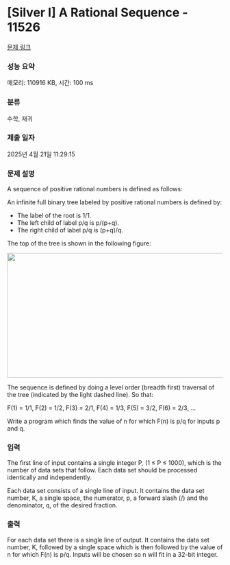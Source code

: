 # [Silver I] A Rational Sequence - 11526 

[문제 링크](https://www.acmicpc.net/problem/11526) 

### 성능 요약

메모리: 110916 KB, 시간: 100 ms

### 분류

수학, 재귀

### 제출 일자

2025년 4월 21일 11:29:15

### 문제 설명

<p>A sequence of positive rational numbers is defined as follows:</p>

<p>An infinite full binary tree labeled by positive rational numbers is defined by:</p>

<ul>
	<li>The label of the root is 1/1.</li>
	<li>The left child of label p/q is p/(p+q).</li>
	<li>The right child of label p/q is (p+q)/q.</li>
</ul>

<p>The top of the tree is shown in the following figure:</p>

<p style="text-align: center;"><img alt="" src="https://onlinejudgeimages.s3-ap-northeast-1.amazonaws.com/problem/11526/1.png" style="height:291px; width:564px"></p>

<p>The sequence is defined by doing a level order (breadth first) traversal of the tree (indicated by the light dashed line). So that:</p>

<p>F(1) = 1/1, F(2) = 1/2, F(3) = 2/1, F(4) = 1/3, F(5) = 3/2, F(6) = 2/3, …</p>

<p>Write a program which finds the value of n for which F(n) is p/q for inputs p and q.</p>

### 입력 

 <p>The first line of input contains a single integer P, (1 ≤ P ≤ 1000), which is the number of data sets that follow. Each data set should be processed identically and independently.</p>

<p>Each data set consists of a single line of input. It contains the data set number, K, a single space, the numerator, p, a forward slash (/) and the denominator, q, of the desired fraction.</p>

### 출력 

 <p>For each data set there is a single line of output. It contains the data set number, K, followed by a single space which is then followed by the value of n for which F(n) is p/q. Inputs will be chosen so n will fit in a 32-bit integer.</p>

